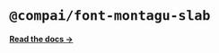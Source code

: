 # `@compai/font-montagu-slab`

[**Read the docs &rarr;**](https://components.ai/docs/typefaces/montagu-slab)
